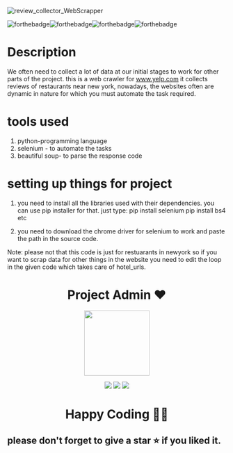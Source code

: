 ![review_collector_WebScrapper](https://socialify.git.ci/honeybhardwaj/review_collector_WebScrapper/image?description=1&forks=1&issues=1&language=1&owner=1&stargazers=1&theme=Light)

![forthebadge](https://forthebadge.com/images/badges/built-with-love.svg)![forthebadge](https://forthebadge.com/images/badges/built-with-swag.svg)![forthebadge](https://forthebadge.com/images/badges/made-with-python.svg)![forthebadge](https://forthebadge.com/images/badges/open-source.svg)

# Description

We often need to collect a lot of data at our initial stages to work for other parts of the project.
this is a web crawler for www.yelp.com
it collects reviews of restaurants  near new york,
nowadays, the websites often are dynamic in nature for which you must automate the task required.

# tools used
1. python-programming language
2. selenium - to automate the tasks
3. beautiful soup- to parse the response code

# setting up things for project
1. you need to install all the libraries used with their dependencies. you can use pip installer for that.
just type:
pip install selenium
pip install bs4
etc

2. you need to download the chrome driver for selenium to work and paste the path in the  source code.


Note: please not that this code is just for restuarants in newyork so if you want to scrap data for other things in the website you need to edit the loop in the given code which takes care of hotel_urls.

<h1 align=center> Project Admin ❤️ </h1>
<p align="center">
  <a href="https://github.com/honeybhardwaj"><img src="https://user-images.githubusercontent.com/51120790/118375027-acb66800-b5dc-11eb-8485-2f55b13a0147.png" width=150px height=150px /></a> 
    
<p align="center">
  <img src="https://img.shields.io/badge/honeybhardwaj%20-%230077B5.svg?&style=for-the-badge&logo=linkedin&logoColor=white"/>  <img src="https://img.shields.io/badge/honeybhardwaj%20-%231DA1F2.svg?&style=for-the-badge&logo=github&logoColor=black"/> <img src="https://img.shields.io/badge/honney_bhardwaj%20-%23E4405F.svg?&style=for-the-badge&logo=Instagram&logoColor=white"/>                                                                                      

<h1 align=center>Happy Coding 👨‍💻 </h1>

## please don't forget to give a star ⭐ if you liked it.
